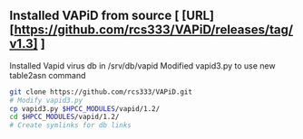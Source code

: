 ## Installed VAPiD from source [ [URL][https://github.com/rcs333/VAPiD/releases/tag/v1.3] ]

Installed Vapid virus db in /srv/db/vapid
Modified vapid3.py to use new table2asn command 

```sh
git clone https://github.com/rcs333/VAPiD.git
# Modify vapid3.py
cp vapid3.py $HPCC_MODULES/vapid/1.2/
cd $HPCC_MODULES/vapid/1.2/
# Create symlinks for db links
```

